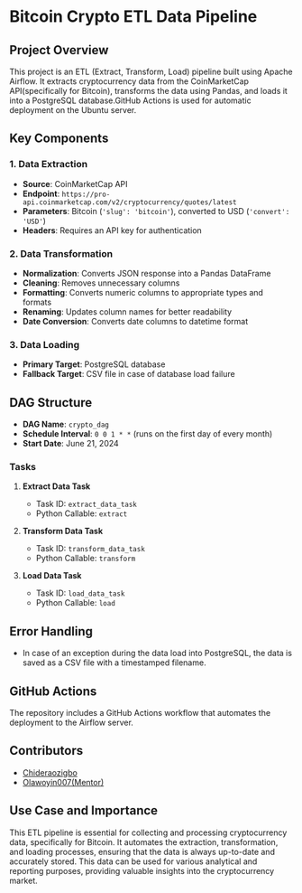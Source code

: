 # Bitcoin Crypto ETL Data Pipeline

## Project Overview

This project is an ETL (Extract, Transform, Load) pipeline built using Apache Airflow. It extracts cryptocurrency data from the CoinMarketCap API(specifically for Bitcoin), transforms the data using Pandas, and loads it into a PostgreSQL database.GitHub Actions is used for automatic deployment on the Ubuntu server.

## Key Components

### 1. Data Extraction

- **Source**: CoinMarketCap API
- **Endpoint**: `https://pro-api.coinmarketcap.com/v2/cryptocurrency/quotes/latest`
- **Parameters**: Bitcoin (`'slug': 'bitcoin'`), converted to USD (`'convert': 'USD'`)
- **Headers**: Requires an API key for authentication

### 2. Data Transformation

- **Normalization**: Converts JSON response into a Pandas DataFrame
- **Cleaning**: Removes unnecessary columns
- **Formatting**: Converts numeric columns to appropriate types and formats
- **Renaming**: Updates column names for better readability
- **Date Conversion**: Converts date columns to datetime format

### 3. Data Loading

- **Primary Target**: PostgreSQL database
- **Fallback Target**: CSV file in case of database load failure

## DAG Structure

- **DAG Name**: `crypto_dag`
- **Schedule Interval**: `0 0 1 * *` (runs on the first day of every month)
- **Start Date**: June 21, 2024

### Tasks

1. **Extract Data Task**
   - Task ID: `extract_data_task`
   - Python Callable: `extract`
   
2. **Transform Data Task**
   - Task ID: `transform_data_task`
   - Python Callable: `transform`
   
3. **Load Data Task**
   - Task ID: `load_data_task`
   - Python Callable: `load`

## Error Handling

- In case of an exception during the data load into PostgreSQL, the data is saved as a CSV file with a timestamped filename.

## GitHub Actions

The repository includes a GitHub Actions workflow that automates the deployment to the Airflow server.

## Contributors
- [Chideraozigbo](https://github.com/Chideraozigbo)
- [Olawoyin007(Mentor)](https://github.com/Olawoyin007)

## Use Case and Importance

This ETL pipeline is essential for collecting and processing cryptocurrency data, specifically for Bitcoin. It automates the extraction, transformation, and loading processes, ensuring that the data is always up-to-date and accurately stored. This data can be used for various analytical and reporting purposes, providing valuable insights into the cryptocurrency market.
